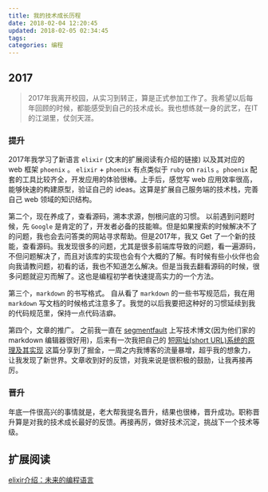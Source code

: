 ```yaml
---
title: 我的技术成长历程
date: 2018-02-04 12:20:45
updated: 2018-02-05 02:34:45
tags:
categories: 编程
---
```


## 2017
> 2017年我离开校园，从实习到转正，算是正式参加工作了。我希望以后每年回顾的时候，都能感受到自己的技术成长。我也想练就一身的武艺，在IT的江湖里，仗剑天涯。

### 提升
2017年我学习了新语言 `elixir` (文末的扩展阅读有介绍的链接) 以及其对应的 web 框架 `phoenix` 。 `elixir` + `phoenix` 有点类似于 `ruby` on `rails` 。`phoenix` 配套的工具比较齐全，开发应用的体验很棒。上手后，感觉写 web 应用效率很高，能够快速的构建原型，验证自己的 ideas。这算是扩展自己服务端的技术栈，完善自己 web 领域的知识结构。

第二个，现在养成了，查看源码，溯本求源，刨根问底的习惯。
以前遇到问题时候，先 `Google` 是肯定的了，开发者必备的技能嘛。但是如果搜索的时候解决不了的问题，我也会去问答类的网站寻求帮助。但是2017年，我又 Get 了一个新的技能，查看源码。我发现很多的问题，尤其是很多前端库导致的问题，看一遍源码，不但问题解决了，而且对该库的实现也会有个大概的了解。有时候有些小伙伴也会向我请教问题，初看的话，我也不知道怎么解决。但是当我去翻看源码的时候，很多问题就迎刃而解了。这也是编程初学者快速提高实力的一个方法。

第三个，`markdown` 的书写格式。
自从看了 `markdown` 的一些书写规范后，我在用 `markdown` 写文档的时候格式注意多了。我觉的以后我要把这种好的习惯延续到我的代码规范里，保持一点代码洁癖。

第四个，文章的推广。
之前我一直在 [segmentfault](https://segmentfault.com/u/youthink) 上写技术博文(因为他们家的 markdown 编辑器很好用)，后来有一次我把自己的 [短网址(short URL)系统的原理及其实现](https://hufangyun.com/2017/short-url/) 这篇分享到了掘金，一周之内我博客的流量暴增，超乎我的想象力，让我发现了新世界。文章收到好的反馈，对我来说是很积极的鼓励，让我再接再厉。

### 晋升
年底一件很高兴的事情就是，老大帮我提名晋升，结果也很棒，晋升成功。职称晋升算是对我的技术成长最好的反馈。再接再厉，做好技术沉淀，挑战下一个技术等级。

## 扩展阅读

[elixir介绍：未来的编程语言](https://hufangyun.com/2017/elixir-introduction/)




